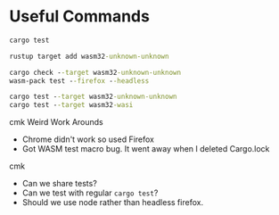 # Useful Commands

```cmd
cargo test

rustup target add wasm32-unknown-unknown

cargo check --target wasm32-unknown-unknown
wasm-pack test --firefox --headless 

cargo test --target wasm32-unknown-unknown 
cargo test --target wasm32-wasi
```

cmk Weird Work Arounds

* Chrome didn't work so used Firefox
* Got WASM test macro bug. It went away when I deleted Cargo.lock

cmk

* Can we share tests?
* Can we test with regular `cargo test`?
* Should we use node rather than headless firefox.
